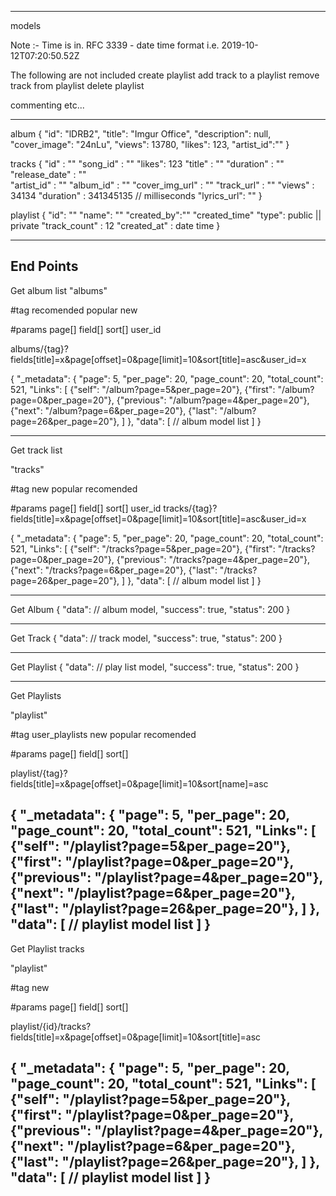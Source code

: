 ---------------------------------------------------
models

Note :- 
Time is in.
RFC 3339 - date time format i.e. 2019-10-12T07:20:50.52Z

The following are not included
create playlist
add track to a playlist
remove track from playlist
delete playlist

commenting
etc...

--------------------------------------------------------

album
    {
        "id": "lDRB2",
        "title": "Imgur Office",
        "description": null,
        "cover_image": "24nLu",
        "views": 13780,
        "likes": 123,
        "artist_id":"" 
     }

tracks
     {
        "id"            : ""
        "song_id"        : ""
        "likes":        123
        "title"         : ""
        "duration"      : "" 
        "release_date"   : ""     
        "artist_id"      : ""
        "album_id"       : ""
        "cover_img_url"   : ""
        "track_url" : ""
        "views" : 34134
        "duration" : 341345135 // milliseconds
        "lyrics_url": ""
    }
    
playlist
{
	"id": ""
	"name": ""
	"created_by":""
	"created_time"
	"type": public || private
	"track_count" : 12 
	"created_at" : date time
}

------------------------------------
End Points
-------------------------------------
Get album list 
"albums"

#tag
recomended
popular
new

#params
page[]
field[]
sort[]
user_id

albums/{tag}?fields[title]=x&page[offset]=0&page[limit]=10&sort[title]=asc&user_id=x

{
  "_metadata": 
  {
      "page": 5,
      "per_page": 20,
      "page_count": 20,
      "total_count": 521,
      "Links": [
        {"self": "/album?page=5&per_page=20"},
        {"first": "/album?page=0&per_page=20"},
        {"previous": "/album?page=4&per_page=20"},
        {"next": "/album?page=6&per_page=20"},
        {"last": "/album?page=26&per_page=20"},
      ]
  },
  "data": [
	// album model list
  ]
}

-----------------------------------------------------

Get track list

"tracks"

#tag
new
popular
recomended

#params
page[]
field[]
sort[]
user_id
tracks/{tag}?fields[title]=x&page[offset]=0&page[limit]=10&sort[title]=asc&user_id=x

{
  "_metadata": 
  {
      "page": 5,
      "per_page": 20,
      "page_count": 20,
      "total_count": 521,
      "Links": [
        {"self": "/tracks?page=5&per_page=20"},
        {"first": "/tracks?page=0&per_page=20"},
        {"previous": "/tracks?page=4&per_page=20"},
        {"next": "/tracks?page=6&per_page=20"},
        {"last": "/tracks?page=26&per_page=20"},
      ]
  },
  "data": [
	// album model list
  ]
}

-------------------------------------------------
Get Album
{
    "data": // album model,
    "success": true,
    "status": 200
}

-------------------------------------------------
Get Track
{
    "data": // track model,
    "success": true,
    "status": 200
}

-------------------------------------------------
Get Playlist
{
    "data": // play list model,
    "success": true,
    "status": 200
}

---------------------------------------
Get Playlists

"playlist"

#tag
user_playlists
new
popular
recomended

#params
page[]
field[]
sort[]

playlist/{tag}?fields[title]=x&page[offset]=0&page[limit]=10&sort[name]=asc

{
  "_metadata": 
  {
      "page": 5,
      "per_page": 20,
      "page_count": 20,
      "total_count": 521,
      "Links": [
        {"self": "/playlist?page=5&per_page=20"},
        {"first": "/playlist?page=0&per_page=20"},
        {"previous": "/playlist?page=4&per_page=20"},
        {"next": "/playlist?page=6&per_page=20"},
        {"last": "/playlist?page=26&per_page=20"},
      ]
  },
  "data": [
	// playlist model list
  ]
}
-----------------------------------------------------------
Get Playlist tracks

"playlist"

#tag
new

#params
page[]
field[]
sort[]

playlist/{id}/tracks?fields[title]=x&page[offset]=0&page[limit]=10&sort[title]=asc

{
  "_metadata": 
  {
      "page": 5,
      "per_page": 20,
      "page_count": 20,
      "total_count": 521,
      "Links": [
        {"self": "/playlist?page=5&per_page=20"},
        {"first": "/playlist?page=0&per_page=20"},
        {"previous": "/playlist?page=4&per_page=20"},
        {"next": "/playlist?page=6&per_page=20"},
        {"last": "/playlist?page=26&per_page=20"},
      ]
  },
  "data": [
	// playlist model list
  ]
}
------------------------------------------------------------
